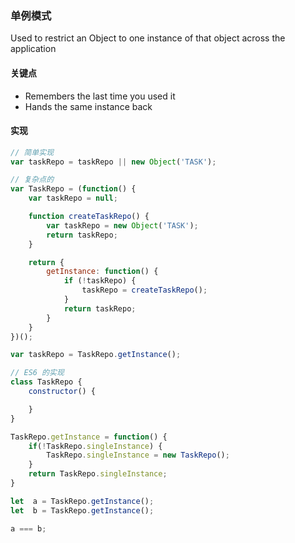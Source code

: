 ### 单例模式

Used to restrict an Object to one instance of that object across the application

#### 关键点

- Remembers the last time you used it
- Hands the same instance back

#### 实现

```js
// 简单实现
var taskRepo = taskRepo || new Object('TASK');

// 复杂点的
var TaskRepo = (function() {
    var taskRepo = null;

    function createTaskRepo() {
        var taskRepo = new Object('TASK');
        return taskRepo;
    }

    return {
        getInstance: function() {
            if (!taskRepo) {
                taskRepo = createTaskRepo();
            }
            return taskRepo;
        }
    }
})();

var taskRepo = TaskRepo.getInstance();

// ES6 的实现
class TaskRepo {
    constructor() {

    }
}

TaskRepo.getInstance = function() {
    if(!TaskRepo.singleInstance) {
        TaskRepo.singleInstance = new TaskRepo();
    }
    return TaskRepo.singleInstance;
}

let  a = TaskRepo.getInstance();
let  b = TaskRepo.getInstance();

a === b;

```
